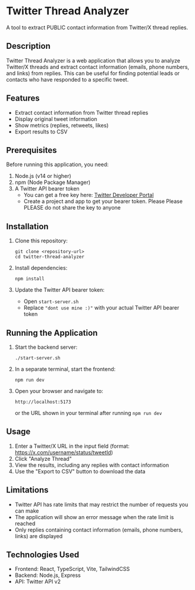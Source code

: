 # Twitter Thread Analyzer

A tool to extract PUBLIC contact information from Twitter/X thread replies.

## Description

Twitter Thread Analyzer is a web application that allows you to analyze Twitter/X threads and extract contact information (emails, phone numbers, and links) from replies. This can be useful for finding potential leads or contacts who have responded to a specific tweet.

## Features

- Extract contact information from Twitter thread replies
- Display original tweet information
- Show metrics (replies, retweets, likes)
- Export results to CSV

## Prerequisites

Before running this application, you need:

1. Node.js (v14 or higher)
2. npm (Node Package Manager)
3. A Twitter API bearer token
   - You can get a free key here: [Twitter Developer Portal](https://developer.twitter.com/)
   - Create a project and app to get your bearer token. Please Please PLEASE do not share the key to anyone

## Installation

1. Clone this repository:
   ```
   git clone <repository-url>
   cd twitter-thread-analyzer
   ```

2. Install dependencies:
   ```
   npm install
   ```

3. Update the Twitter API bearer token:
   - Open `start-server.sh`
   - Replace `"dont use mine :)"` with your actual Twitter API bearer token

## Running the Application

1. Start the backend server:
   ```
   ./start-server.sh
   ```

2. In a separate terminal, start the frontend:
   ```
   npm run dev
   ```

3. Open your browser and navigate to:
   ```
   http://localhost:5173
   ```
   or the URL shown in your terminal after running `npm run dev`

## Usage

1. Enter a Twitter/X URL in the input field (format: https://x.com/username/status/tweetId)
2. Click "Analyze Thread"
3. View the results, including any replies with contact information
4. Use the "Export to CSV" button to download the data

## Limitations

- Twitter API has rate limits that may restrict the number of requests you can make
- The application will show an error message when the rate limit is reached
- Only replies containing contact information (emails, phone numbers, links) are displayed

## Technologies Used

- Frontend: React, TypeScript, Vite, TailwindCSS
- Backend: Node.js, Express
- API: Twitter API v2

